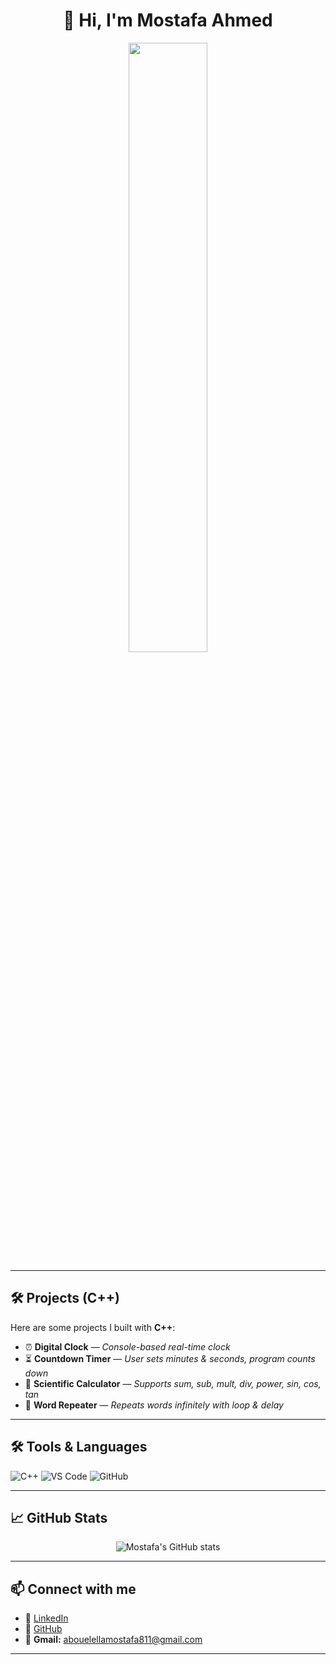 <div align="center">

# 👋 Hi, I'm Mostafa Ahmed  

<img src="https://media.giphy.com/media/LMcB8XospGZO8UQq87/giphy.gif" width="50%"/>

</div>

---

## 🛠️ Projects (C++)
Here are some  projects I built with **C++**:

- ⏰ **Digital Clock** — *Console-based real-time clock*  
- ⏳ **Countdown Timer** — *User sets minutes & seconds, program counts down*  
- 🧮 **Scientific Calculator** — *Supports sum, sub, mult, div, power, sin, cos, tan*  
- 🔁 **Word Repeater** — *Repeats words infinitely with loop & delay*  

---

## 🛠️ Tools & Languages
![C++](https://img.shields.io/badge/C++-00599C?style=flat&logo=cplusplus&logoColor=white)
![VS Code](https://img.shields.io/badge/VS%20Code-0078D4?style=flat&logo=visual-studio-code&logoColor=white)
![GitHub](https://img.shields.io/badge/GitHub-181717?style=flat&logo=github&logoColor=white)

---

## 📈 GitHub Stats
<div align="center">
  
![Mostafa's GitHub stats](https://github-readme-stats.vercel.app/api?username=MostafaAboelella&show_icons=true&theme=radical)  

</div>

---

## 📫 Connect with me
- 💼 [LinkedIn](https://linkedin.com)   
- 🐙 [GitHub](https://github.com/MostafaAboelella)  
- 📧 **Gmail:** abouelellamostafa811@gmail.com 

---
